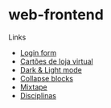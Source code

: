 # web-frontend


Links
* <a href='https://dxxgo.github.io/web/login_form'>Login form</a>
* <a href='https://dxxgo.github.io/web/store_card'>Cartões de loja virtual</a>
* <a href='https://dxxgo.github.io/web/dark_mode'>Dark & Light mode</a>
* <a href='https://dxxgo.github.io/web/collapse_blocks'>Collapse blocks</a>
* <a href='https://dxxgo.github.io/web/mixtape'>Mixtape</a>
* <a href='https://dxxgo.github.io/web/disc'>Disciplinas</a>
